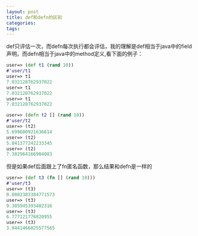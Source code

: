 ```yaml
---
layout: post
title: def和defn的区别
categories:
tags:
---
```


def只评估一次，而defn每次执行都会评估，我的理解是def相当于java中的field声明，而defn相当于java中的method定义,看下面的例子： 
```clojure
user=> (def t1 (rand 10))
#'user/t1
user=> t1
7.032128762937022
user=> t1
7.032128762937022
user=> t1
7.032128762937022

user=> (defn t2 [] (rand 10))
#'user/t2
user=> (t2)
5.699600921636614
user=> (t2)
5.041377242233345
user=> (t2)
7.382964166904083
``` 

但是如果def后面跟上了fn匿名函数，那么结果和defn是一样的 
```clojure
user=> (def t3 (fn [] (rand 10)))
#'user/t3 
user=> (t3)
0.8802383384771573
user=> (t3)
9.385945393402316
user=> (t3)
6.777121776820955
user=> (t3)
3.9441466825577565
```
